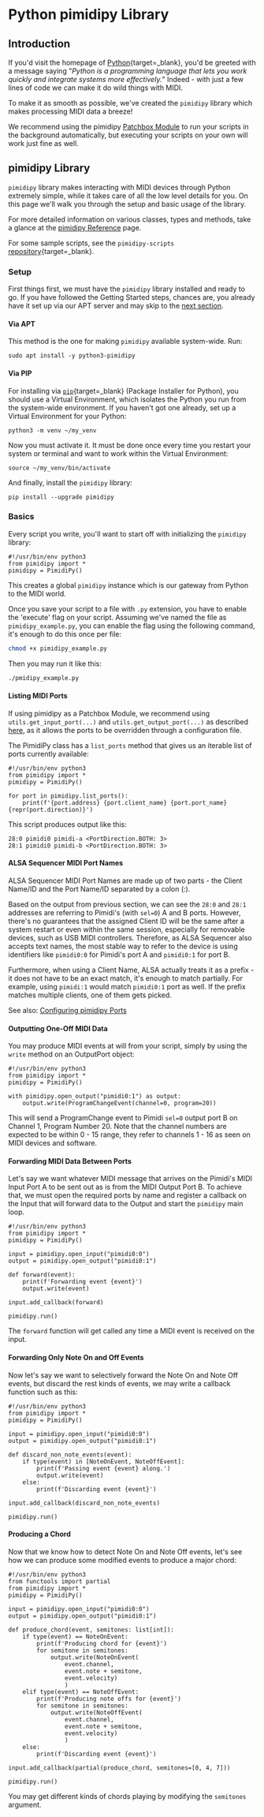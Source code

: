 # Python pimidipy Library

## Introduction

If you'd visit the homepage of [Python](https://python.org/){target=_blank}, you'd be greeted with a message saying "*Python is a programming language that lets you work quickly and integrate systems more effectively.*" Indeed - with just a few lines of code we can make it do wild things with MIDI.

To make it as smooth as possible, we've created the `pimidipy` library which makes processing MIDI data a breeze!

We recommend using the pimidipy [Patchbox Module](pimidipy-patchbox-module.md) to run your scripts in the background automatically, but executing your scripts on your own will work just fine as well.

## pimidipy Library

`pimidipy` library makes interacting with MIDI devices through Python extremely simple, while it takes care of all the low level details for you. On this page we'll walk you through the setup and basic usage of the library.

For more detailed information on various classes, types and methods, take a glance at the [pimidipy Reference](pimidipy-reference.md) page.

For some sample scripts, see the `pimidipy-scripts` [repository](https://github.com/BlokasLabs/pimidipy-scripts/){target=_blank}.

### Setup

First things first, we must have the `pimidipy` library installed and ready to go. If you have followed the Getting Started steps, chances are, you already have it set up via our APT server and may skip to the [next section](#basics).

#### Via APT

This method is the one for making `pimidipy` available system-wide. Run:

`sudo apt install -y python3-pimidipy`

#### Via PIP

For installing via [`pip`](https://pip.pypa.io/){target=_blank} (Package Installer for Python), you should use a Virtual Environment, which isolates the Python you run from the system-wide environment. If you haven't got one already, set up a Virtual Environment for your Python:

`python3 -m venv ~/my_venv`

Now you must activate it. It must be done once every time you restart your system or terminal and want to work within the Virtual Environment:

`source ~/my_venv/bin/activate`

And finally, install the `pimidipy` library:

`pip install --upgrade pimidipy`

### Basics

Every script you write, you'll want to start off with initializing the `pimidipy` library:

```py3
#!/usr/bin/env python3
from pimidipy import *
pimidipy = PimidiPy()
```

This creates a global `pimidipy` instance which is our gateway from Python to the MIDI world.

Once you save your script to a file with `.py` extension, you have to enable the 'execute' flag on your script.
Assuming we've named the file as `pimidipy_example.py`, you can enable the flag using the following command, it's enough to do this once per file:

```bash
chmod +x pimidipy_example.py
```

Then you may run it like this:

```bash
./pmidipy_example.py
```

#### Listing MIDI Ports

If using pimidipy as a Patchbox Module, we recommend using `utils.get_input_port(...)` and `utils.get_output_port(...)` as described [here](pimidipy-patchbox-module.md#configuring-pimidipy-ports), as it allows the ports to be overridden through a configuration file.

The PimidiPy class has a `list_ports` method that gives us an iterable list of ports currently available:

```py3
#!/usr/bin/env python3
from pimidipy import *
pimidipy = PimidiPy()

for port in pimidipy.list_ports():
	print(f'{port.address} {port.client_name} {port.port_name} {repr(port.direction)}')
```

This script produces output like this:

```text
28:0 pimidi0 pimidi-a <PortDirection.BOTH: 3>
28:1 pimidi0 pimidi-b <PortDirection.BOTH: 3>
```

#### ALSA Sequencer MIDI Port Names

ALSA Sequencer MIDI Port Names are made up of two parts - the Client Name/ID and the Port Name/ID separated by a colon (:).

Based on the output from previous section, we can see the `28:0` and `28:1` addresses are referring to Pimidi's (with `sel=0`) A and B ports.
However, there's no guarantees that the assigned Client ID will be the same after a system restart or even within the same session, especially
for removable devices, such as USB MIDI controllers. Therefore, as ALSA Sequencer also accepts text names, the most stable way to refer to the
device is using identifiers like `pimidi0:0` for Pimidi's port A and `pimidi0:1` for port B.

Furthermore, when using a Client Name, ALSA actually treats it as a prefix - it does not have to be an exact match, it's enough to match partially. For example, using `pimidi:1` would match `pimidi0:1` port as well. If the prefix matches multiple clients, one of them gets picked.

See also: [Configuring pimidipy Ports](pimidipy-patchbox-module.md#configuring-pimidipy-ports)

#### Outputting One-Off MIDI Data

You may produce MIDI events at will from your script, simply by using the `write` method on an OutputPort object:

```py3
#!/usr/bin/env python3
from pimidipy import *
pimidipy = PimidiPy()

with pimidipy.open_output("pimidi0:1") as output:
	output.write(ProgramChangeEvent(channel=0, program=20))
```

This will send a ProgramChange event to Pimidi `sel=0` output port B on Channel 1, Program Number 20. Note that the channel numbers are expected to be within 0 - 15 range, they refer to channels 1 - 16 as seen on MIDI devices and software.

#### Forwarding MIDI Data Between Ports

Let's say we want whatever MIDI message that arrives on the Pimidi's MIDI Input Port A to be sent out as is from the MIDI Output Port B.
To achieve that, we must open the required ports by name and register a callback on the Input that will forward data to the Output
and start the `pimidipy` main loop.

```py3
#!/usr/bin/env python3
from pimidipy import *
pimidipy = PimidiPy()

input = pimidipy.open_input("pimidi0:0")
output = pimidipy.open_output("pimidi0:1")

def forward(event):
	print(f'Forwarding event {event}')
	output.write(event)

input.add_callback(forward)

pimidipy.run()
```

The `forward` function will get called any time a MIDI event is received on the input.

#### Forwarding Only Note On and Off Events

Now let's say we want to selectively forward the Note On and Note Off events, but discard the rest kinds of events, we may write a callback function such as this:

```py3
#!/usr/bin/env python3
from pimidipy import *
pimidipy = PimidiPy()

input = pimidipy.open_input("pimidi0:0")
output = pimidipy.open_output("pimidi0:1")

def discard_non_note_events(event):
	if type(event) in [NoteOnEvent, NoteOffEvent]:
		print(f'Passing event {event} along.')
		output.write(event)
	else:
		print(f'Discarding event {event}')

input.add_callback(discard_non_note_events)

pimidipy.run()
```

#### Producing a Chord

Now that we know how to detect Note On and Note Off events, let's see how we can produce some modified events to produce a major chord:

```py3
#!/usr/bin/env python3
from functools import partial
from pimidipy import *
pimidipy = PimidiPy()

input = pimidipy.open_input("pimidi0:0")
output = pimidipy.open_output("pimidi0:1")

def produce_chord(event, semitones: list[int]):
	if type(event) == NoteOnEvent:
		print(f'Producing chord for {event}')
		for semitone in semitones:
			output.write(NoteOnEvent(
				event.channel,
				event.note + semitone,
				event.velocity)
				)
	elif type(event) == NoteOffEvent:
		print(f'Producing note offs for {event}')
		for semitone in semitones:
			output.write(NoteOffEvent(
				event.channel,
				event.note + semitone,
				event.velocity)
				)
	else:
		print(f'Discarding event {event}')

input.add_callback(partial(produce_chord, semitones=[0, 4, 7]))

pimidipy.run()
```

You may get different kinds of chords playing by modifying the `semitones` argument.
